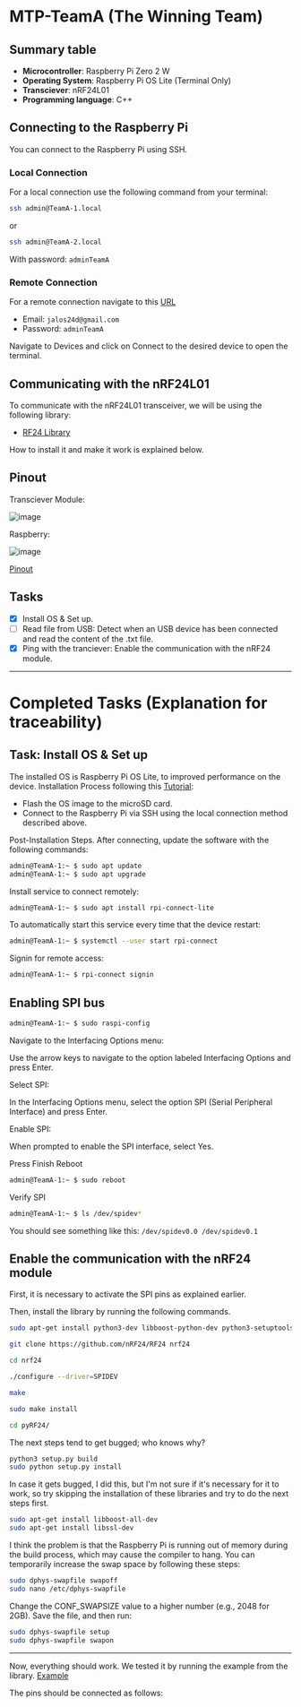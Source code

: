 # MTP-TeamA (The Winning Team)

## Summary table
- **Microcontroller**: Raspberry Pi Zero 2 W
- **Operating System**: Raspberry Pi OS Lite (Terminal Only)
- **Transciever**: nRF24L01
- **Programming language**: C++

## Connecting to the Raspberry Pi
You can connect to the Raspberry Pi using SSH.

### Local Connection
For a local connection use the following command from your terminal:
```bash
ssh admin@TeamA-1.local
```
or
```bash
ssh admin@TeamA-2.local
```
With password: `adminTeamA`


### Remote Connection
For a remote connection navigate to this [URL](https://connect.raspberrypi.com/devices)
- Email: `jalos24d@gmail.com`
- Password: `adminTeamA`
  
Navigate to Devices and click on Connect to the desired device to open the terminal.

## Communicating with the nRF24L01
To communicate with the nRF24L01 transceiver, we will be using the following library:
- [RF24 Library](https://github.com/nRF24/RF24)

How to install it and make it work is explained below.

## Pinout 
Transciever Module:

![image](https://github.com/user-attachments/assets/d2561e2a-fe41-40c8-9025-78ce05e0348d)

Raspberry:

![image](https://github.com/user-attachments/assets/17453af8-12b1-4194-82ef-b51328284eda)

[Pinout](https://pinout.xyz/pinout/3v3_power)


## Tasks
- [x] Install OS & Set up.
- [ ] Read file from USB: Detect when an USB device has been connected and read the content of the .txt file.
- [x] Ping with the tranciever: Enable the communication with the nRF24 module.

----
# Completed Tasks (Explanation for traceability)

## Task: Install OS & Set up
The installed OS is Raspberry Pi OS Lite, to improved performance on the device.
Installation Process following this [Tutorial](https://www.youtube.com/watch?v=uG8bX8IdBVs):
- Flash the OS image to the microSD card.
- Connect to the Raspberry Pi via SSH using the local connection method described above.
  
Post-Installation Steps. After connecting, update the software with the following commands:
```bash
admin@TeamA-1:~ $ sudo apt update
admin@TeamA-1:~ $ sudo apt upgrade
```
Install service to connect remotely:
```bash
admin@TeamA-1:~ $ sudo apt install rpi-connect-lite
```
To automatically start this service every time that the device restart:
```bash
admin@TeamA-1:~ $ systemctl --user start rpi-connect
```
Signin for remote access:
```bash
admin@TeamA-1:~ $ rpi-connect signin
```
## Enabling SPI bus
```bash
admin@TeamA-1:~ $ sudo raspi-config
```
Navigate to the Interfacing Options menu:

Use the arrow keys to navigate to the option labeled Interfacing Options and press Enter.

Select SPI:

In the Interfacing Options menu, select the option SPI (Serial Peripheral Interface) and press Enter.

Enable SPI:

When prompted to enable the SPI interface, select Yes.

Press Finish
Reboot
```bash
admin@TeamA-1:~ $ sudo reboot
```
Verify SPI
```bash
admin@TeamA-1:~ $ ls /dev/spidev*
```
You should see something like this: `/dev/spidev0.0 /dev/spidev0.1`

## Enable the communication with the nRF24 module
First, it is necessary to activate the SPI pins as explained earlier.

Then, install the library by running the following commands.

```bash
sudo apt-get install python3-dev libboost-python-dev python3-setuptools python3-rpi.gpio

git clone https://github.com/nRF24/RF24 nrf24

cd nrf24

./configure --driver=SPIDEV

make

sudo make install

cd pyRF24/
```
The next steps tend to get bugged; who knows why?
```bash
python3 setup.py build
sudo python setup.py install
```
In case it gets bugged, I did this, but I'm not sure if it's necessary for it to work, so try skipping the installation of these libraries and try to do the next steps first.
```bash
sudo apt-get install libboost-all-dev
sudo apt-get install libssl-dev
```
I think the problem is that the Raspberry Pi is running out of memory during the build process, which may cause the compiler to hang. You can temporarily increase the swap space by following these steps:
```bash
sudo dphys-swapfile swapoff
sudo nano /etc/dphys-swapfile
```
Change the CONF_SWAPSIZE value to a higher number (e.g., 2048 for 2GB). Save the file, and then run:
```bash
sudo dphys-swapfile setup
sudo dphys-swapfile swapon
```
----
Now, everything should work. We tested it by running the example from the library. [Example](https://github.com/nRF24/RF24/blob/master/examples_linux/getting_started.py)

The pins should be connected as follows:
